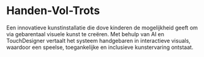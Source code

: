 # Handen-Vol-Trots
Een innovatieve kunstinstallatie die dove kinderen de mogelijkheid geeft om via gebarentaal visuele kunst te creëren. Met behulp van AI en TouchDesigner vertaalt het systeem handgebaren in interactieve visuals, waardoor een speelse, toegankelijke en inclusieve kunstervaring ontstaat.
